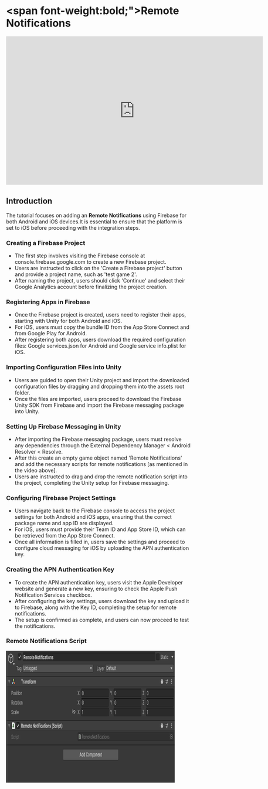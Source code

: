# <span font-weight:bold;">Remote Notifications</span>

<div class="video-container">
    <iframe width="700" height="405" src="https://www.youtube.com/embed/usnKGrXNhcc" title="YouTube video player" frameborder="0" allow="accelerometer; autoplay; clipboard-write; encrypted-media; gyroscope; picture-in-picture; web-share" referrerpolicy="strict-origin-when-cross-origin" allowfullscreen></iframe>
</div>

## Introduction

The tutorial focuses on adding an **Remote Notifications** using Firebase for both Android and iOS devices.It is essential to ensure that the platform is set to iOS before proceeding with the integration steps.

### Creating a Firebase Project

- The first step involves visiting the Firebase console at console.firebase.google.com to create a new Firebase project.
- Users are instructed to click on the 'Create a Firebase project' button and provide a project name, such as 'test game 2'.
- After naming the project, users should click 'Continue' and select their Google Analytics account before finalizing the project creation.

### Registering Apps in Firebase

- Once the Firebase project is created, users need to register their apps, starting with Unity for both Android and iOS.
- For iOS, users must copy the bundle ID from the App Store Connect and from Google Play for Android.
- After registering both apps, users download the required configuration files: Google services.json for Android and Google service info.plist for iOS.

### Importing Configuration Files into Unity

- Users are guided to open their Unity project and import the downloaded configuration files by dragging and dropping them into the assets root folder.
- Once the files are imported, users proceed to download the Firebase Unity SDK from Firebase and import the Firebase messaging package into Unity.

### Setting Up Firebase Messaging in Unity

- After importing the Firebase messaging package, users must resolve any dependencies through the External Dependency Manager < Android Resolver < Resolve.
- After this create an empty game object named 'Remote Notifications' and add the necessary scripts for remote notifications [as mentioned in the video above].
- Users are instructed to drag and drop the remote notification script into the project, completing the Unity setup for Firebase messaging.

### Configuring Firebase Project Settings

- Users navigate back to the Firebase console to access the project settings for both Android and iOS apps, ensuring that the correct package name and app ID are displayed.
- For iOS, users must provide their Team ID and App Store ID, which can be retrieved from the App Store Connect.
- Once all information is filled in, users save the settings and proceed to configure cloud messaging for iOS by uploading the APN authentication key.

### Creating the APN Authentication Key

- To create the APN authentication key, users visit the Apple Developer website and generate a new key, ensuring to check the Apple Push Notification Services checkbox.
- After configuring the key settings, users download the key and upload it to Firebase, along with the Key ID, completing the setup for remote notifications.
- The setup is confirmed as complete, and users can now proceed to test the notifications.

### Remote Notifications Script

<img src="Images/RemoteNotif.png" alt="alt text" width="460" height="360">